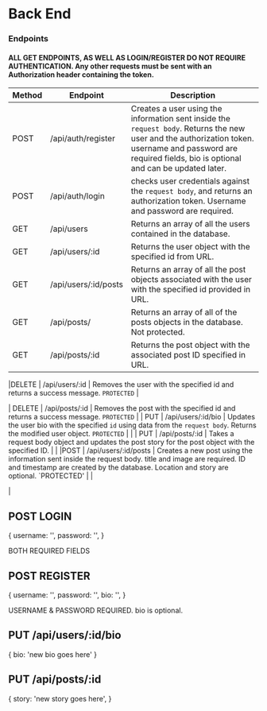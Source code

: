 # Back End

### Endpoints

#### ALL GET ENDPOINTS, AS WELL AS LOGIN/REGISTER DO NOT REQUIRE AUTHENTICATION. Any other requests must be sent with an Authorization header containing the token.

| Method | Endpoint             | Description                                                                                                                                                                                                 |
| ------ | -------------------- | ----------------------------------------------------------------------------------------------------------------------------------------------------------------------------------------------------------- |
| POST   | /api/auth/register   | Creates a user using the information sent inside the `request body`. Returns the new user and the authorization token. username and password are required fields, bio is optional and can be updated later. |
| POST   | /api/auth/login      | checks user credentials against the `request body`, and returns an authorization token. Username and password are required.                                                                                 |
| GET    | /api/users           | Returns an array of all the users contained in the database.                                                                                                                                                |
| GET    | /api/users/:id       | Returns the user object with the specified id from URL.                                                                                                                                                     |
| GET    | /api/users/:id/posts | Returns an array of all the post objects associated with the user with the specified id provided in URL.                                                                                                    |
| GET    | /api/posts/          | Returns an array of all of the posts objects in the database. Not protected.                                                                                                                                |
| GET    | /api/posts/:id       | Returns the post object with the associated post ID specified in URL.                                                                                                                                       |

|DELETE | /api/users/:id | Removes the user with the specified id and returns a success message. `PROTECTED` |

| DELETE | /api/posts/:id | Removes the post with the specified id and returns a success message. `PROTECTED` |
| PUT | /api/users/:id/bio | Updates the user bio with the specified `id` using data from the `request body`. Returns the modified user object. `PROTECTED` |
|
| PUT | /api/posts/:id | Takes a request body object
and updates the post story for the post object with the specified ID. |
|
|POST | /api/users/:id/posts | Creates a new post using the information sent inside the request body. title and image are required. ID and timestamp are created by the database. Location and story are optional. `PROTECTED' | |

|

## POST LOGIN

{
username: '',
password: '',
}

BOTH REQUIRED FIELDS

## POST REGISTER

{
username: '',
password: '',
bio: '',
}

USERNAME & PASSWORD REQUIRED. bio is optional.

## PUT /api/users/:id/bio

{
bio: 'new bio goes here'
}

## PUT /api/posts/:id

{
story: 'new story goes here',
}
